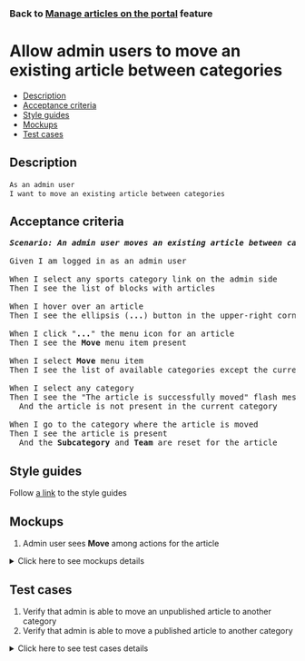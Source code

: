 ### Back to [Manage articles on the portal](../../README.md) feature

# Allow admin users to move an existing article between categories

- [Description](#description)
- [Acceptance criteria](#acceptance-criteria)
- [Style guides](#style-guides)
- [Mockups](#mockups)
- [Test cases](#test-cases)

## Description

    As an admin user
    I want to move an existing article between categories

## Acceptance criteria

<pre>
<b><i>Scenario: An admin user moves an existing article between categories</i></b>

Given I am logged in as an admin user

When I select any sports category link on the admin side
Then I see the list of blocks with articles

When I hover over an article
Then I see the ellipsis (<b>...</b>) button in the upper-right corner

When I click "<b>...</b>" the menu icon for an article
Then I see the <b>Move</b> menu item present

When I select <b>Move</b> menu item
Then I see the list of available categories except the current one

When I select any category
Then I see the "The article is successfully moved" flash message
  And the article is not present in the current category

When I go to the category where the article is moved
Then I see the article is present
  And the <b>Subcategory</b> and <b>Team</b> are reset for the article
</pre>

## Style guides

Follow [a link](https://www.figma.com/proto/0zkkf5WC77OSpvyD6YXpFE/Style-guides?page-id=0%3A1&node-id=19%3A5368&viewport=266%2C48%2C0.54&scaling=min-zoom&starting-point-node-id=19%3A5368) to the style guides

## Mockups

1. Admin user sees <b>Move</b> among actions for the article

<details>
  <summary>Click here to see mockups details</summary>

**1. Admin user sees Move among actions for the article:**

![Admin user sees Move among actions for the article](/desktop_application_features/manage_articles/images/published_article_actions.png)

</details>

## Test cases

1. Verify that admin is able to move an unpublished article to another category
2. Verify that admin is able to move a published article to another category

<details>
  <summary>Click here to see test cases details</summary>

### **#1. Verify that admin is able to move an unpublished article to another category**

|Preconditions|Steps|Expected result
--------------|-----|----------
|- Log in with admin account</br>- Go to the category configuration page</br>- There is an unpublished article|1) Hover over an unpublished article</br>2) Click "<b>...</b>" button > <b>Move</b> menu item</br>3) Select any category</br>4) Examine the list of articles in the current category</br>5) Go to the category selected in step 3</br>6) Examine the list of articles|3) "The article is successfully moved" flash message appears</br>4) Article is not present in the current list</br>6) Article is present in the list in the <b>Unpublished</b> state. <b>Subcategory</b> and <b>Team</b> are reset for the article in case of any|

### **#2. Verify that admin is able to move a published article to another category**

|Preconditions|Steps|Expected result
--------------|-----|----------
|- Log in with admin account</br>- Go to the category configuration page</br>- There is a published article|1) Hover over a published article</br>2) Click "<b>...</b>" button > <b>Move</b> menu item</br>3) Select any category</br>4) Examine the list of articles in the current category</br>5) Go to the category selected in step 3</br>6) Examine the list of articles|3) "The article is successfully moved" flash message appears</br>4) Article is not present in the current list</br>6) Article is present in the list in the <b>Published</b> state. <b>Subcategory</b> and <b>Team</b> are reset for the article in case of any|

</details>
